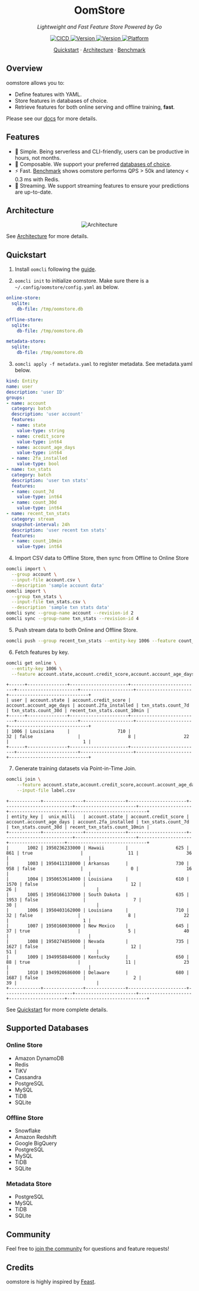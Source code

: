 <h1 align="center">OomStore</h1>
<p align="center">
    <em>Lightweight and Fast Feature Store Powered by Go</em>
</p>

<p align="center">
    <a href="https://github.com/oom-ai/oomstore/actions/workflows/ci.yml">
        <img src="https://github.com/oom-ai/oomstore/actions/workflows/ci.yml/badge.svg" alt="CICD"/>
    </a>
    <a href="https://goreportcard.com/report/oom-ai/oomstore">
        <img src="https://goreportcard.com/badge/oom-ai/oomstore" alt="Version">
    </a>
    <a href="http://godoc.org/github.com/oom-ai/oomstore">
        <img src="https://godoc.org/github.com/oom-ai/oomstore?status.png" alt="Version">
    </a>
    <a href="https://codecov.io/gh/oom-ai/oomstore">
        <img src="https://codecov.io/gh/oom-ai/oomstore/branch/main/graph/badge.svg?token=C59L7LTRM4" alt="Platform"/>
    </a>
</p>

<p align="center">
  <a href="https://oom.ai/docs/quickstart">Quickstart</a>
  <span> · </span>
  <a href="https://oom.ai/docs/architecture">Architecture</a>
  <span> · </span>
  <a href="https://oom.ai/docs/benchmark">Benchmark</a>
</p>

## Overview

oomstore allows you to:

- Define features with YAML.
- Store features in databases of choice.
- Retrieve features for both online serving and offline training, **fast**.

Please see our [docs](https://oom.ai/docs) for more details.

## Features

- 🍼 Simple. Being serverless and CLI-friendly, users can be productive in hours, not months.
- 🔌 Composable. We support your preferred [databases of choice](https://oom.ai/docs/supported-databases).
- ⚡ Fast. [Benchmark](https://oom.ai/docs/benchmark) shows oomstore performs QPS > 50k and latency < 0.3 ms with Redis.
- 🌊 Streaming. We support streaming features to ensure your predictions are up-to-date.

## Architecture

<p align="center">
  <img src="https://oom.ai/images/architecture/architecture.svg" alt="Architecture">
</p>

See [Architecture](https://oom.ai/docs/architecture) for more details.

## Quickstart

1. Install `oomcli` following the [guide](https://oom.ai/docs/installation#cli).

2. `oomcli init` to initialize oomstore. Make sure there is a `~/.config/oomstore/config.yaml` as below.

```yaml
online-store:
  sqlite:
    db-file: /tmp/oomstore.db

offline-store:
  sqlite:
    db-file: /tmp/oomstore.db

metadata-store:
  sqlite:
    db-file: /tmp/oomstore.db
```

3. `oomcli apply -f metadata.yaml` to register metadata. See metadata.yaml below.

```yaml
kind: Entity
name: user
description: 'user ID'
groups:
- name: account
  category: batch
  description: 'user account'
  features:
  - name: state
    value-type: string
  - name: credit_score
    value-type: int64
  - name: account_age_days
    value-type: int64
  - name: 2fa_installed
    value-type: bool
- name: txn_stats
  category: batch
  description: 'user txn stats'
  features:
  - name: count_7d
    value-type: int64
  - name: count_30d
    value-type: int64
- name: recent_txn_stats
  category: stream
  snapshot-interval: 24h
  description: 'user recent txn stats'
  features:
  - name: count_10min
    value-type: int64
```

4. Import CSV data to Offline Store, then sync from Offline to Online Store

```bash
oomcli import \
  --group account \
  --input-file account.csv \
  --description 'sample account data'
oomcli import \
  --group txn_stats \
  --input-file txn_stats.csv \
  --description 'sample txn stats data'
oomcli sync --group-name account --revision-id 2
oomcli sync --group-name txn_stats --revision-id 4
```

5. Push stream data to both Online and Offline Store.

```bash
oomcli push --group recent_txn_stats --entity-key 1006 --feature count_10min=1
```

6. Fetch features by key.

```bash
oomcli get online \
  --entity-key 1006 \
  --feature account.state,account.credit_score,account.account_age_days,account.2fa_installed,txn_stats.count_7d,txn_stats.count_30d,recent_txn_stats.count_10min
```

```text
+------+---------------+----------------------+--------------------------+-----------------------+--------------------+---------------------+------------------------------+
| user | account.state | account.credit_score | account.account_age_days | account.2fa_installed | txn_stats.count_7d | txn_stats.count_30d | recent_txn_stats.count_10min |
+------+---------------+----------------------+--------------------------+-----------------------+--------------------+---------------------+------------------------------+
| 1006 | Louisiana     |                  710 |                       32 | false                 |                  8 |                  22 |                            1 |
+------+---------------+----------------------+--------------------------+-----------------------+--------------------+---------------------+------------------------------+
```

7. Generate training datasets via Point-in-Time Join.

```sh
oomcli join \
	--feature account.state,account.credit_score,account.account_age_days,account.2fa_installed,txn_stats.count_7d,txn_stats.count_30d,recent_txn_stats.count_10min \
	--input-file label.csv
```

```text
+------------+---------------+---------------+----------------------+--------------------------+-----------------------+--------------------+---------------------+------------------------------+
| entity_key |  unix_milli   | account.state | account.credit_score | account.account_age_days | account.2fa_installed | txn_stats.count_7d | txn_stats.count_30d | recent_txn_stats.count_10min |
+------------+---------------+---------------+----------------------+--------------------------+-----------------------+--------------------+---------------------+------------------------------+
|       1002 | 1950236233000 | Hawaii        |                  625 |                      861 | true                  |                 11 |                  36 |                              |
|       1003 | 1950411318000 | Arkansas      |                  730 |                      958 | false                 |                  0 |                  16 |                              |
|       1004 | 1950653614000 | Louisiana     |                  610 |                     1570 | false                 |                 12 |                  26 |                              |
|       1005 | 1950166137000 | South Dakota  |                  635 |                     1953 | false                 |                  7 |                  30 |                              |
|       1006 | 1950403162000 | Louisiana     |                  710 |                       32 | false                 |                  8 |                  22 |                            1 |
|       1007 | 1950160030000 | New Mexico    |                  645 |                       37 | true                  |                  5 |                  40 |                              |
|       1008 | 1950274859000 | Nevada        |                  735 |                     1627 | false                 |                 12 |                  51 |                              |
|       1009 | 1949958846000 | Kentucky      |                  650 |                       88 | true                  |                 11 |                  23 |                              |
|       1010 | 1949920686000 | Delaware      |                  680 |                     1687 | false                 |                  2 |                  39 |                              |
+------------+---------------+---------------+----------------------+--------------------------+-----------------------+--------------------+---------------------+------------------------------+
```

See [Quickstart](https://oom.ai/docs/quickstart) for more complete details.

## Supported Databases

### Online Store

- Amazon DynamoDB
- Redis
- TiKV
- Cassandra
- PostgreSQL
- MySQL
- TiDB
- SQLite

### Offline Store

- Snowflake
- Amazon Redshift
- Google BigQuery
- PostgreSQL
- MySQL
- TiDB
- SQLite

### Metadata Store

- PostgreSQL
- MySQL
- TiDB
- SQLite

## Community

Feel free to [join the community](https://oom.ai/docs/community) for questions and feature requests!

## Credits

oomstore is highly inspired by [Feast](https://github.com/feast-dev/feast).
